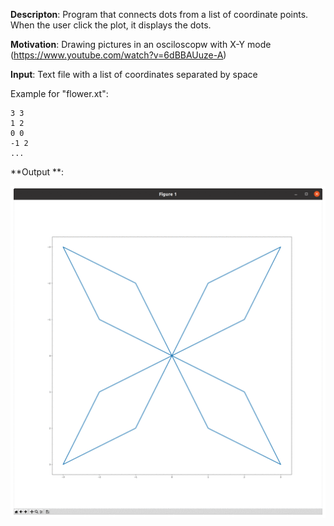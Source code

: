 **Descripton**: Program that connects dots from a list of coordinate points. When the user click the plot, it displays the dots.

**Motivation**: Drawing pictures in an osciloscopw with X-Y mode (https://www.youtube.com/watch?v=6dBBAUuze-A)

**Input**: Text file with a list of coordinates separated by space

Example for "flower.xt":
```
3 3 
1 2
0 0
-1 2
...
```

**Output **:

![animated-gif](https://github.com/RicardoATB/connect-dots/blob/main/animated-gif.gif)
